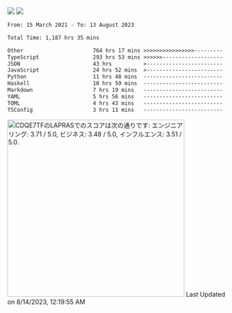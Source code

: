 <div>
  <img src="https://github-readme-stats.vercel.app/api?username=naporin0624&count_private=true&show_icons=true" />
  <img src="https://github-readme-stats.vercel.app/api/top-langs/?username=naporin0624&layout=compact&hide=css" />
  <!--START_SECTION:waka-->

```txt
From: 15 March 2021 - To: 13 August 2023

Total Time: 1,187 hrs 35 mins

Other                      764 hrs 17 mins >>>>>>>>>>>>>>>>---------   64.36 %
TypeScript                 293 hrs 53 mins >>>>>>-------------------   24.75 %
JSON                       43 hrs          >------------------------   03.62 %
JavaScript                 24 hrs 52 mins  >------------------------   02.09 %
Python                     11 hrs 48 mins  -------------------------   00.99 %
Haskell                    10 hrs 59 mins  -------------------------   00.93 %
Markdown                   7 hrs 19 mins   -------------------------   00.62 %
YAML                       5 hrs 56 mins   -------------------------   00.50 %
TOML                       4 hrs 43 mins   -------------------------   00.40 %
TSConfig                   3 hrs 11 mins   -------------------------   00.27 %
```

<!--END_SECTION:waka-->
  
  <!--START_SECTION:lapras-card-->
<p ><a href="https://lapras.com/public/CDQE7TF" target="_blank" rel="noopener noreferrer"><img alt="CDQE7TFのLAPRASでのスコアは次の通りです: エンジニアリング: 3.71 / 5.0, ビジネス: 3.48 / 5.0, インフルエンス: 3.51 / 5.0." src="https://lapras-card-generator.vercel.app/api/svg?e=3.71&b=3.48&i=3.51&b1=%23232323&b2=%236d6d6d&i1=%23212121&i2=%23818181&l=ja" width="400" ></a>  
Last Updated on 8/14/2023, 12:19:55 AM</p>
<!--END_SECTION:lapras-card-->
</div>
